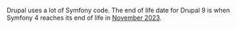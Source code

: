 Drupal uses a lot of Symfony code. The end of life date for Drupal 9 is when Symfony 4 reaches its end of life in [November 2023](https://symfony.com/roadmap/4.4). 